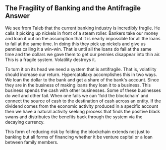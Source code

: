 
## The Fragility of Banking and the Antifragile Answer

We see from Taleb that the current banking industry is incredibly fragile. He calls it picking up nickels in front of a steam roller. Bankers take our money and loan it out on the assumption that it is nearly impossible for all the loans to fail at the same time. In doing this they pick up nickels and give us pennies calling it a win-win. That is until all the loans do fail at the same time and the dollars we gave them to get our pennies disappear into thin air. This is a fragile system. Volatility destroys it.

To turn it on its head we need a system that is antifragile. That is, volatility should increase our return. Hypercatallaxy accomplishes this in two ways. We loan the dollar to the bank and get a share of the bank's account. Since they are in the business of making loans they loan it to a business. This business spends the cash with other businesses. Some of these businesses do well and other fail. When one fails we can 'fold the blockchain' and connect the source of cash to the destination of cash across an entity. If the dividend comes from the economic activity produced in a specific account then we have a natural activity seeking process that finds the positive black swans and distributes the benefits back through the system via the decaying currency.

This form of reducing risk by folding the blockchain extends not just to banking but all forms of financing whether it be venture capital or a loan between family members.

